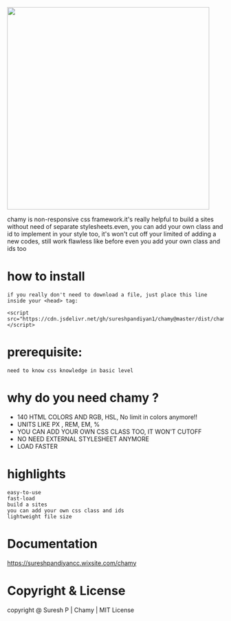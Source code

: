 


<img src ="https://user-images.githubusercontent.com/112636345/200242913-07daade9-8315-4eeb-b671-90ba7b0acbed.png" width="470px">


chamy is non-responsive css framework.it's really helpful to build a sites without need of separate stylesheets.even, you can add your own class and id to implement in your style too, it's won't cut off your limited of adding a new codes, still work flawless like before even you add your own class and ids too

# how to install
    
    if you really don't need to download a file, just place this line inside your <head> tag:
    
    <script src="https://cdn.jsdelivr.net/gh/sureshpandiyan1/chamy@master/dist/chamy.min.js"></script>

# prerequisite:
    need to know css knowledge in basic level

# why do you need chamy ?

- 140 HTML COLORS AND RGB, HSL, No limit in colors anymore!!
- UNITS LIKE PX , REM, EM, %
- YOU CAN ADD YOUR OWN CSS CLASS TOO, IT WON'T CUTOFF
- NO NEED EXTERNAL STYLESHEET ANYMORE
- LOAD FASTER


# highlights
    easy-to-use
    fast-load
    build a sites
    you can add your own css class and ids
    lightweight file size
    
    
# Documentation
https://sureshpandiyancc.wixsite.com/chamy

# Copyright & License
copyright @ Suresh P | Chamy | MIT License


